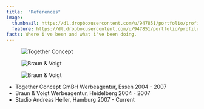 ```yaml
---
title:  "References"
image:
  thumbnail: https://dl.dropboxusercontent.com/u/947851/portfolio/profile/profile-thumb-04.png
  feature: https://dl.dropboxusercontent.com/u/947851/portfolio/profile/profile-thumb-04.png
facts: Where i've been and what i've been doing.
---
```

<div class="skills">
  <div class="skill-lockup">
    <figure>
      <img src="{{ site.baseurl}}/assets/images/together.png" alt="Together Concept" class="img-responsive">
    </figure>
  </div>
  <div class="skill-lockup">
  <figure>
    <img src="{{ site.baseurl}}/assets/images/bv_logo.gif" alt="Braun & Voigt" class="img-responsive">

  </figure>
  </div>
  <div class="skill-lockup-single">
  <figure>
    <img src="{{ site.baseurl}}/assets/images/sah.svg" alt="Braun & Voigt" class="img-responsive">
  </figure>
  </div>
</div>
<ul>
<li>Together Concept GmBH Werbeagentur, Essen 2004 - 2007</li>
<li>Braun & Voigt Werbeagentur, Heidelberg 2004 - 2007</li>
<li>Studio Andreas Heller, Hamburg 2007 - Current</li>
</ul>
